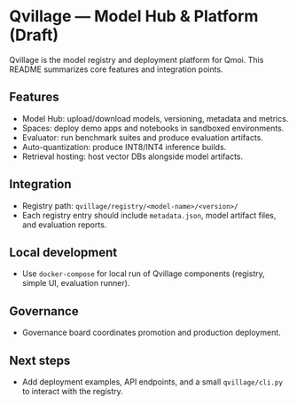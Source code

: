 # Qvillage — Model Hub & Platform (Draft)

Qvillage is the model registry and deployment platform for Qmoi. This README summarizes core features and integration points.

## Features

- Model Hub: upload/download models, versioning, metadata and metrics.
- Spaces: deploy demo apps and notebooks in sandboxed environments.
- Evaluator: run benchmark suites and produce evaluation artifacts.
- Auto-quantization: produce INT8/INT4 inference builds.
- Retrieval hosting: host vector DBs alongside model artifacts.

## Integration

- Registry path: `qvillage/registry/<model-name>/<version>/`
- Each registry entry should include `metadata.json`, model artifact files, and evaluation reports.

## Local development

- Use `docker-compose` for local run of Qvillage components (registry, simple UI, evaluation runner).

## Governance

- Governance board coordinates promotion and production deployment.

## Next steps

- Add deployment examples, API endpoints, and a small `qvillage/cli.py` to interact with the registry.
